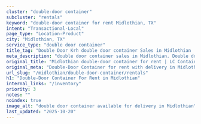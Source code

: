 ```yaml
---
cluster: "double-door container"
subcluster: "rentals"
keyword: "double-door container for rent Midlothian, TX"
intent: "Transactional-Local"
page_type: "Location-Product"
city: "Midlothian, TX"
service_type: "double door container"
title_tag: "Double Door Krh double door container Sales in Midlothian | LC Container"
meta_description: "double door container sales in Midlothian. Double door containers for easy access. Fast delivery, competitive pricing. Serving double door container area. Quote ID: MEJ. Call (214) 524-4168 for your free quote today."
original_title: "Midlothian double-door container for rent | LC Container"
original_meta: "Double-Door Container for rent with delivery in Midlothian, TX. LC Container — local Since 2003. Get pricing today."
url_slug: "/midlothian/double-door-container/rentals"
h1: "Double-Door Container For Rent in Midlothian"
internal_links: "/inventory"
priority: 3
notes: ""
noindex: true
image_alt: "double door container available for delivery in Midlothian"
last_updated: "2025-10-20"
---
```


<!-- TODO: Add unique city/inventory copy, images, and internal links here. -->
